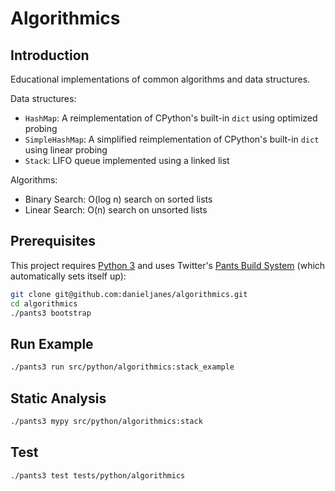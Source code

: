 # Algorithmics

## Introduction

Educational implementations of common algorithms and data structures.

Data structures:

- `HashMap`: A reimplementation of CPython's built-in `dict` using optimized probing
- `SimpleHashMap`: A simplified reimplementation of CPython's built-in `dict` using linear probing
- `Stack`: LIFO queue implemented using a linked list

Algorithms:

- Binary Search: O(log n) search on sorted lists
- Linear Search: O(n) search on unsorted lists

## Prerequisites

This project requires [Python 3](https://python.org) and uses Twitter's [Pants Build System](https://pantsbuild.org) (which automatically sets itself up):

```bash
git clone git@github.com:danieljanes/algorithmics.git
cd algorithmics
./pants3 bootstrap
```

## Run Example

```bash
./pants3 run src/python/algorithmics:stack_example
```

## Static Analysis

```bash
./pants3 mypy src/python/algorithmics:stack
```

## Test

```bash
./pants3 test tests/python/algorithmics
```
